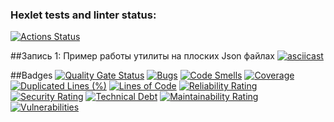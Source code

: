 ### Hexlet tests and linter status:
[![Actions Status](https://github.com/egyxh/java-project-71/actions/workflows/hexlet-check.yml/badge.svg)](https://github.com/egyxh/java-project-71/actions)

##Запись 1: Пример работы утилиты на плоских Json файлах
[![asciicast](https://asciinema.org/a/M1BX1NDZrhEC8YvZttFqzMGtA.svg)](https://asciinema.org/a/M1BX1NDZrhEC8YvZttFqzMGtA)

##Badges
[![Quality Gate Status](https://sonarcloud.io/api/project_badges/measure?project=egyxh_java-project-71&metric=alert_status)](https://sonarcloud.io/summary/new_code?id=egyxh_java-project-71)
[![Bugs](https://sonarcloud.io/api/project_badges/measure?project=egyxh_java-project-71&metric=bugs)](https://sonarcloud.io/summary/new_code?id=egyxh_java-project-71)
[![Code Smells](https://sonarcloud.io/api/project_badges/measure?project=egyxh_java-project-71&metric=code_smells)](https://sonarcloud.io/summary/new_code?id=egyxh_java-project-71)
[![Coverage](https://sonarcloud.io/api/project_badges/measure?project=egyxh_java-project-71&metric=coverage)](https://sonarcloud.io/summary/new_code?id=egyxh_java-project-71)
[![Duplicated Lines (%)](https://sonarcloud.io/api/project_badges/measure?project=egyxh_java-project-71&metric=duplicated_lines_density)](https://sonarcloud.io/summary/new_code?id=egyxh_java-project-71)
[![Lines of Code](https://sonarcloud.io/api/project_badges/measure?project=egyxh_java-project-71&metric=ncloc)](https://sonarcloud.io/summary/new_code?id=egyxh_java-project-71)
[![Reliability Rating](https://sonarcloud.io/api/project_badges/measure?project=egyxh_java-project-71&metric=reliability_rating)](https://sonarcloud.io/summary/new_code?id=egyxh_java-project-71)
[![Security Rating](https://sonarcloud.io/api/project_badges/measure?project=egyxh_java-project-71&metric=security_rating)](https://sonarcloud.io/summary/new_code?id=egyxh_java-project-71)
[![Technical Debt](https://sonarcloud.io/api/project_badges/measure?project=egyxh_java-project-71&metric=sqale_index)](https://sonarcloud.io/summary/new_code?id=egyxh_java-project-71)
[![Maintainability Rating](https://sonarcloud.io/api/project_badges/measure?project=egyxh_java-project-71&metric=sqale_rating)](https://sonarcloud.io/summary/new_code?id=egyxh_java-project-71)
[![Vulnerabilities](https://sonarcloud.io/api/project_badges/measure?project=egyxh_java-project-71&metric=vulnerabilities)](https://sonarcloud.io/summary/new_code?id=egyxh_java-project-71)

